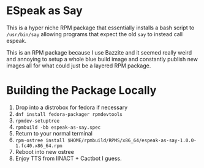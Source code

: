 # ESpeak as Say

This is a hyper niche RPM package that essentially installs a bash script to `/usr/bin/say`
allowing programs that expect the old `say` to instead call espeak.

This is an RPM package because I use Bazzite and it seemed really weird and
annoying to setup a whole blue build image and constantly publish new images
all for what could just be a layered RPM package.

# Building the Package Locally

1. Drop into a distrobox for fedora if necessary
2. `dnf install fedora-packager rpmdevtools`
3. `rpmdev-setuptree`
4. `rpmbuild -bb espeak-as-say.spec`
5. Return to your normal terminal
6. `rpm-ostree install $HOME/rpmbuild/RPMS/x86_64/espeak-as-say-1.0.0-1.fc40.x86_64.rpm`
7. Reboot into new ostree
8. Enjoy TTS from IINACT + Cactbot I guess.
